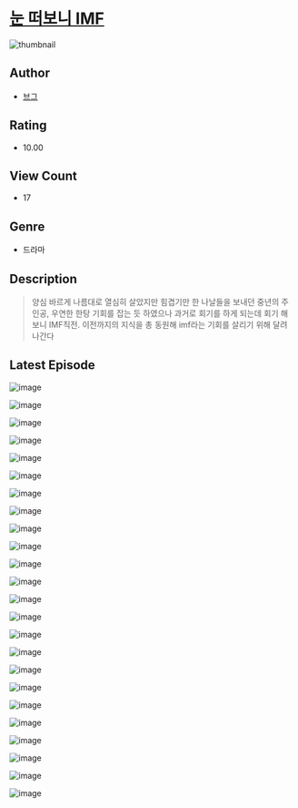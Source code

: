 # [눈 떠보니 IMF](https://comic.naver.com/challenge/list?titleId=811333)
![thumbnail](https://image-comic.pstatic.net/user_contents_data/challenge_comic/2023/05/25/189543/upload_3616780153989247024_480x623.jpeg)

## Author
- [브그](https://comic.naver.com/artistTitle?id=189543)

## Rating
- 10.00

## View Count
- 17

## Genre
- 드라마

## Description
> 양심 바르게 나름대로 열심히 살았지만 힘겹기만 한 나날들을 보내던 중년의 주인공, 우연한 한탕 기회를 잡는 듯 하였으나 과거로 회기를 하게 되는데 회기 해 보니 IMF직전. 이전까지의 지식을 총 동원해 imf라는 기회를 살리기 위해 달려 나간다


## Latest Episode
![image](https://image-comic.pstatic.net/user_contents_data/challenge_comic/2023/05/25/189543/upload_3617294536435589681.jpeg)

![image](https://image-comic.pstatic.net/user_contents_data/challenge_comic/2023/05/25/189543/upload_7365408712887264824.jpeg)

![image](https://image-comic.pstatic.net/user_contents_data/challenge_comic/2023/05/25/189543/upload_7090181358059021113.jpeg)

![image](https://image-comic.pstatic.net/user_contents_data/challenge_comic/2023/05/25/189543/upload_3834871387066294578.jpeg)

![image](https://image-comic.pstatic.net/user_contents_data/challenge_comic/2023/05/25/189543/upload_3832626372592821048.jpeg)

![image](https://image-comic.pstatic.net/user_contents_data/challenge_comic/2023/05/25/189543/upload_7149576997565392225.jpeg)

![image](https://image-comic.pstatic.net/user_contents_data/challenge_comic/2023/05/25/189543/upload_4122260846554723892.jpeg)

![image](https://image-comic.pstatic.net/user_contents_data/challenge_comic/2023/05/25/189543/upload_3631366077641471028.jpeg)

![image](https://image-comic.pstatic.net/user_contents_data/challenge_comic/2023/05/25/189543/upload_3486685727686944053.jpeg)

![image](https://image-comic.pstatic.net/user_contents_data/challenge_comic/2023/05/25/189543/upload_7364340184367838006.jpeg)

![image](https://image-comic.pstatic.net/user_contents_data/challenge_comic/2023/05/25/189543/upload_3991657337876537699.jpeg)

![image](https://image-comic.pstatic.net/user_contents_data/challenge_comic/2023/05/25/189543/upload_3617856370455688549.jpeg)

![image](https://image-comic.pstatic.net/user_contents_data/challenge_comic/2023/05/25/189543/upload_3846415154677037104.jpeg)

![image](https://image-comic.pstatic.net/user_contents_data/challenge_comic/2023/05/25/189543/upload_3918806991596053350.jpeg)

![image](https://image-comic.pstatic.net/user_contents_data/challenge_comic/2023/05/25/189543/upload_4063764624638883381.jpeg)

![image](https://image-comic.pstatic.net/user_contents_data/challenge_comic/2023/05/25/189543/upload_7077186234374961250.jpeg)

![image](https://image-comic.pstatic.net/user_contents_data/challenge_comic/2023/05/25/189543/upload_7161906723494900017.jpeg)

![image](https://image-comic.pstatic.net/user_contents_data/challenge_comic/2023/05/25/189543/upload_7233967595327730739.jpeg)

![image](https://image-comic.pstatic.net/user_contents_data/challenge_comic/2023/05/25/189543/upload_3774354472541107811.jpeg)

![image](https://image-comic.pstatic.net/user_contents_data/challenge_comic/2023/05/25/189543/upload_4063708540952404580.jpeg)

![image](https://image-comic.pstatic.net/user_contents_data/challenge_comic/2023/05/25/189543/upload_7003151521683629622.jpeg)

![image](https://image-comic.pstatic.net/user_contents_data/challenge_comic/2023/05/25/189543/upload_3631701627081483620.jpeg)

![image](https://image-comic.pstatic.net/user_contents_data/challenge_comic/2023/05/25/189543/upload_7220227020007039844.jpeg)

![image](https://image-comic.pstatic.net/user_contents_data/challenge_comic/2023/05/25/189543/upload_7075263205737904435.jpeg)
